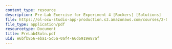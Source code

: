 ```yaml
---
content_type: resource
description: Pre-Lab Exercise for Experiment 4 [Rockers] [Solutions]
file: https://ol-ocw-studio-app-production.s3.amazonaws.com/courses/2-004-modeling-dynamics-and-control-ii-spring-2003/e6bfb856eba15d5a0af466d6919e87af_PreLab4Soln.pdf
file_type: application/pdf
resourcetype: Document
title: PreLab4Soln.pdf
uid: e6bfb856-eba1-5d5a-0af4-66d6919e87af
---
```

